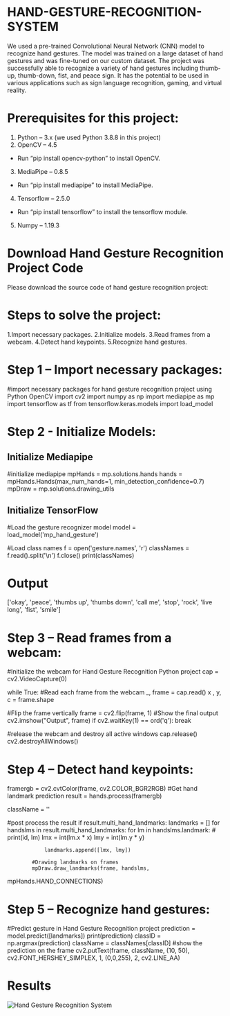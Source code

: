 # HAND-GESTURE-RECOGNITION-SYSTEM
We used a pre-trained Convolutional Neural Network (CNN) model to recognize hand gestures. The model was trained on a large dataset of hand gestures and was fine-tuned on our custom dataset. The project was successfully able to recognize a variety of hand gestures including thumb-up, thumb-down, fist, and peace sign. It has the potential to be used in various applications such as sign language recognition, gaming, and virtual reality.
# Prerequisites for this project:
1. Python – 3.x (we used Python 3.8.8 in this project)
2. OpenCV – 4.5
  - Run “pip install opencv-python” to install OpenCV.
3. MediaPipe – 0.8.5
  - Run “pip install mediapipe” to install MediaPipe.
4. Tensorflow – 2.5.0
  - Run “pip install tensorflow” to install the tensorflow module.
5. Numpy – 1.19.3
# Download Hand Gesture Recognition Project Code
Please download the source code of hand gesture recognition project:

# Steps to solve the project:
1.Import necessary packages.
2.Initialize models.
3.Read frames from a webcam.
4.Detect hand keypoints.
5.Recognize hand gestures.
# Step 1 – Import necessary packages:
#import necessary packages for hand gesture recognition project using Python OpenCV
import cv2
import numpy as np
import mediapipe as mp
import tensorflow as tf
from tensorflow.keras.models import load_model
# Step 2 - Initialize Models:
## Initialize Mediapipe
#initialize mediapipe
mpHands = mp.solutions.hands
hands = mpHands.Hands(max_num_hands=1, min_detection_confidence=0.7)
mpDraw = mp.solutions.drawing_utils
## Initialize TensorFlow
#Load the gesture recognizer model
model = load_model('mp_hand_gesture')

#Load class names
f = open('gesture.names', 'r')
classNames = f.read().split('\n')
f.close()
print(classNames)

# Output
['okay', 'peace', 'thumbs up', 'thumbs down', 'call me', 'stop', 'rock', 'live long', 'fist', 'smile']

# Step 3 – Read frames from a webcam:
#Initialize the webcam for Hand Gesture Recognition Python project
cap = cv2.VideoCapture(0)

while True:
  #Read each frame from the webcam
  _, frame = cap.read()
x , y, c = frame.shape

  #Flip the frame vertically
  frame = cv2.flip(frame, 1)
  #Show the final output
  cv2.imshow("Output", frame)
  if cv2.waitKey(1) == ord('q'):
    		break

#release the webcam and destroy all active windows
cap.release()
cv2.destroyAllWindows()

# Step 4 – Detect hand keypoints:
framergb = cv2.cvtColor(frame, cv2.COLOR_BGR2RGB)
  #Get hand landmark prediction
  result = hands.process(framergb)

  className = ''

  #post process the result
  if result.multi_hand_landmarks:
    	landmarks = []
    	for handslms in result.multi_hand_landmarks:
        	for lm in handslms.landmark:
            	# print(id, lm)
            	lmx = int(lm.x * x)
            	lmy = int(lm.y * y)

            	landmarks.append([lmx, lmy])

        	#Drawing landmarks on frames
        	mpDraw.draw_landmarks(frame, handslms, 
mpHands.HAND_CONNECTIONS)
# Step 5 – Recognize hand gestures:
#Predict gesture in Hand Gesture Recognition project
        	prediction = model.predict([landmarks])
print(prediction)
        	classID = np.argmax(prediction)
        	className = classNames[classID]
#show the prediction on the frame
  cv2.putText(frame, className, (10, 50), cv2.FONT_HERSHEY_SIMPLEX,
               	1, (0,0,255), 2, cv2.LINE_AA)
 # Results
 ![Hand Gesture Recognition System](https://user-images.githubusercontent.com/104434730/233796367-099d67e5-9bb6-4477-9cba-b647a6fc5462.png)



